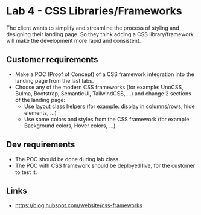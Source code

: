 # Lab 4 - CSS Libraries/Frameworks

The client wants to simplify and streamline the process of styling and designing their landing page. 
So they think adding a CSS library/framework will make the development more rapid and consistent.

## Customer requirements

- Make a POC (Proof of Concept) of a CSS framework integration into the landing page from the last labs.
- Choose any of the modern CSS frameworks (for example: UnoCSS, Bulma, Bootstrap, SemanticUI, TailwindCSS, ...) and change 2 sections of the landing page:
  - Use layout class helpers (for example: display in columns/rows, hide elements, ...)
  - Use some colors and styles from the CSS framework (for example: Background colors, Hover colors, ...)
 
## Dev requirements

- The POC should be done during lab class.
- The POC with CSS framework should be deployed live, for the customer to test it.

## Links

- https://blog.hubspot.com/website/css-frameworks
